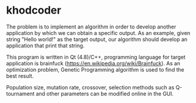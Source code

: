 # khodcoder

The problem is to implement an algorithm in order to develop another application by which we can obtain a specific output. As an example, given string "Hello world!" as the target output, our algorithm should develop an application that print that string.

This program is written in Qt (4.8)/C++, programming language for target application is brainfuck (https://en.wikipedia.org/wiki/Brainfuck). As an optimization problem, Genetic Programming algorithm is used to find the best result.

Population size, mutation rate, crossover, selection methods such as Q-tournament and other parameters can be modified online in the GUI.
